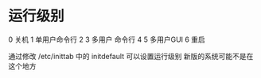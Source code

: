 # 运行级别 #
0 关机
1 单用户命令行
2
3 多用户 命令行
4
5 多用户GUI
6 重启

通过修改 /etc/inittab 中的 initdefault 可以设置运行级别
新版的系统可能不是在这个地方

